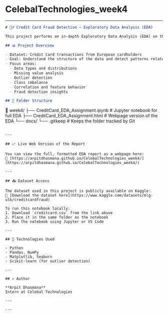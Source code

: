 # CelebalTechnologies_week4

---

```markdown
# 🕵️‍♂️ Credit Card Fraud Detection – Exploratory Data Analysis (EDA)

This project performs an in-depth Exploratory Data Analysis (EDA) on the **Credit Card Fraud Detection dataset** to uncover hidden patterns, class imbalance, outliers, and insights useful for modeling.

## 📊 Project Overview

- Dataset: Credit Card transactions from European cardholders
- Goal: Understand the structure of the data and detect patterns related to fraudulent transactions
- Focus areas:
  - Data types and distributions
  - Missing value analysis
  - Outlier detection
  - Class imbalance
  - Correlation and feature behavior
  - Fraud detection insights

## 📂 Folder Structure

```

📁 week4/
├── CreditCard\_EDA\_Assignment.ipynb      # Jupyter notebook for full EDA
├── CreditCard\_EDA\_Assignment.html       # Webpage version of the EDA
└── docs/
└── .gitkeep                         # Keeps the folder tracked by Git

```

---

## 📈 Live Web Version of the Report

You can view the full, formatted EDA report as a webpage here:  
🔗 [https://arpitdhasmana.github.io/CelebalTechnologies_week4/](https://arpitdhasmana.github.io/CelebalTechnologies_week4/)

---

## 📥 Dataset Access

The dataset used in this project is publicly available on Kaggle:  
🔗 [Download the dataset here](https://www.kaggle.com/datasets/mlg-ulb/creditcardfraud)

To run this notebook locally:
1. Download `creditcard.csv` from the link above
2. Place it in the same folder as the notebook
3. Run the notebook using Jupyter or VS Code

---

## 📌 Technologies Used

- Python
- Pandas, NumPy
- Matplotlib, Seaborn
- Scikit-learn (for outlier detection)

---

## ✍️ Author

**Arpit Dhasmana**  
Intern at Celebal Technologies

---

---

